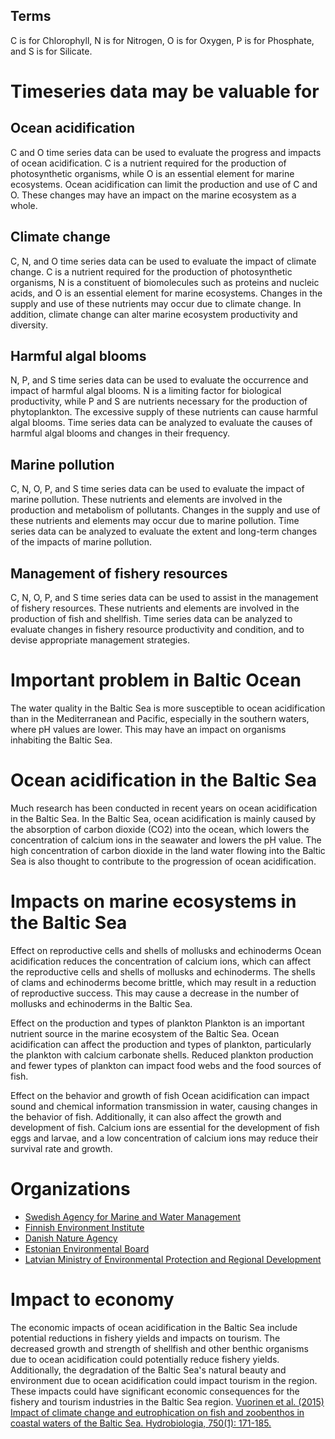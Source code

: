 ## Terms

C is for Chlorophyll, N is for Nitrogen, O is for Oxygen, P is for Phosphate, and S is for Silicate.

# Timeseries data may be valuable for

## Ocean acidification

C and O time series data can be used to evaluate the progress and impacts of ocean acidification. C is a nutrient
required for the production of photosynthetic organisms, while O is an essential element for marine ecosystems. Ocean
acidification can limit the production and use of C and O. These changes may have an impact on the marine ecosystem as a
whole.

## Climate change

C, N, and O time series data can be used to evaluate the impact of climate change. C is a nutrient required for the
production of photosynthetic organisms, N is a constituent of biomolecules such as proteins and nucleic acids, and O is
an essential element for marine ecosystems. Changes in the supply and use of these nutrients may occur due to climate
change. In addition, climate change can alter marine ecosystem productivity and diversity.

## Harmful algal blooms

N, P, and S time series data can be used to evaluate the occurrence and impact of harmful algal blooms. N is a limiting
factor for biological productivity, while P and S are nutrients necessary for the production of phytoplankton. The
excessive supply of these nutrients can cause harmful algal blooms. Time series data can be analyzed to evaluate the
causes of harmful algal blooms and changes in their frequency.

## Marine pollution

C, N, O, P, and S time series data can be used to evaluate the impact of marine pollution. These nutrients and elements
are involved in the production and metabolism of pollutants. Changes in the supply and use of these nutrients and
elements may occur due to marine pollution. Time series data can be analyzed to evaluate the extent and long-term
changes of the impacts of marine pollution.

## Management of fishery resources

C, N, O, P, and S time series data can be used to assist in the management of fishery resources. These nutrients and
elements are involved in the production of fish and shellfish. Time series data can be analyzed to evaluate changes in
fishery resource productivity and condition, and to devise appropriate management strategies.

# Important problem in Baltic Ocean

The water quality in the Baltic Sea is more susceptible to ocean acidification than in the Mediterranean and Pacific,
especially in the southern waters, where pH values are lower. This may have an impact on organisms inhabiting the Baltic
Sea.

# Ocean acidification in the Baltic Sea

Much research has been conducted in recent years on ocean acidification in the Baltic Sea. In the Baltic Sea, ocean
acidification is mainly caused by the absorption of carbon dioxide (CO2) into the ocean, which lowers the concentration
of calcium ions in the seawater and lowers the pH value. The high concentration of carbon dioxide in the land water
flowing into the Baltic Sea is also thought to contribute to the progression of ocean acidification.

# Impacts on marine ecosystems in the Baltic Sea

Effect on reproductive cells and shells of mollusks and echinoderms
Ocean acidification reduces the concentration of calcium ions, which can affect the reproductive cells and shells of
mollusks and echinoderms. The shells of clams and echinoderms become brittle, which may result in a reduction of
reproductive success. This may cause a decrease in the number of mollusks and echinoderms in the Baltic Sea.

Effect on the production and types of plankton
Plankton is an important nutrient source in the marine ecosystem of the Baltic Sea. Ocean acidification can affect the
production and types of plankton, particularly the plankton with calcium carbonate shells. Reduced plankton production
and fewer types of plankton can impact food webs and the food sources of fish.

Effect on the behavior and growth of fish
Ocean acidification can impact sound and chemical information transmission in water, causing changes in the behavior of
fish. Additionally, it can also affect the growth and development of fish. Calcium ions are essential for the
development of fish eggs and larvae, and a low concentration of calcium ions may reduce their survival rate and growth.

# Organizations
 - [Swedish Agency for Marine and Water Management](https://www.havochvatten.se/en/)
 - [Finnish Environment Institute](https://www.syke.fi/en-US)
 - [Danish Nature Agency](https://www.naturstyrelsen.dk/en/)
 - [Estonian Environmental Board](https://www.envir.ee/en)
 - [Latvian Ministry of Environmental Protection and Regional Development](https://www.varam.gov.lv/en/)

# Impact to economy
The economic impacts of ocean acidification in the Baltic Sea include potential reductions in fishery yields and impacts on tourism. The decreased growth and strength of shellfish and other benthic organisms due to ocean acidification could potentially reduce fishery yields. Additionally, the degradation of the Baltic Sea's natural beauty and environment due to ocean acidification could impact tourism in the region. These impacts could have significant economic consequences for the fishery and tourism industries in the Baltic Sea region.
[Vuorinen et al. (2015) Impact of climate change and eutrophication on fish and zoobenthos in coastal waters of the Baltic Sea. Hydrobiologia, 750(1): 171-185.](https://agris.fao.org/agris-search/search.do?recordID=US201500076667)
